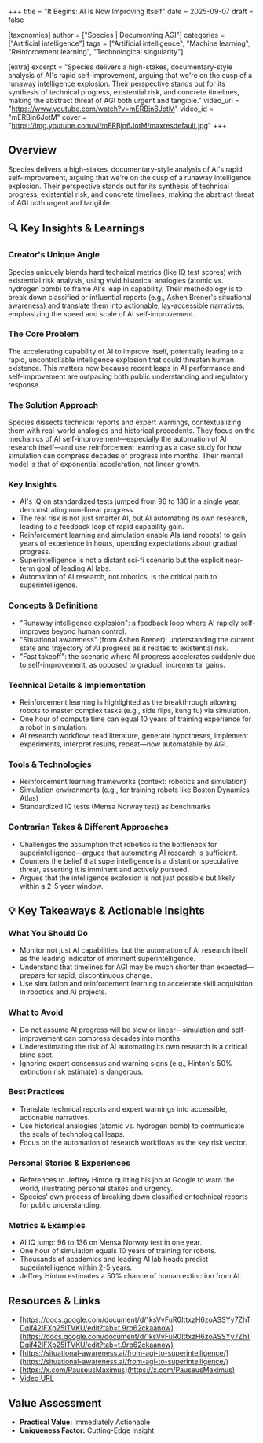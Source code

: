 +++
title = "⁠It Begins: AI Is Now Improving Itself"
date = 2025-09-07
draft = false

[taxonomies]
author = ["Species | Documenting AGI"]
categories = ["Artificial intelligence"]
tags = ["Artificial intelligence", "Machine learning", "Reinforcement learning", "Technological singularity"]

[extra]
excerpt = "Species delivers a high-stakes, documentary-style analysis of AI's rapid self-improvement, arguing that we're on the cusp of a runaway intelligence explosion. Their perspective stands out for its synthesis of technical progress, existential risk, and concrete timelines, making the abstract threat of AGI both urgent and tangible."
video_url = "https://www.youtube.com/watch?v=mERBjn6JotM"
video_id = "mERBjn6JotM"
cover = "https://img.youtube.com/vi/mERBjn6JotM/maxresdefault.jpg"
+++

## Overview

Species delivers a high-stakes, documentary-style analysis of AI's rapid self-improvement, arguing that we're on the cusp of a runaway intelligence explosion. Their perspective stands out for its synthesis of technical progress, existential risk, and concrete timelines, making the abstract threat of AGI both urgent and tangible.

## 🔍 Key Insights & Learnings

### Creator's Unique Angle
Species uniquely blends hard technical metrics (like IQ test scores) with existential risk analysis, using vivid historical analogies (atomic vs. hydrogen bomb) to frame AI's leap in capability. Their methodology is to break down classified or influential reports (e.g., Ashen Brener's situational awareness) and translate them into actionable, lay-accessible narratives, emphasizing the speed and scale of AI self-improvement.

### The Core Problem
The accelerating capability of AI to improve itself, potentially leading to a rapid, uncontrollable intelligence explosion that could threaten human existence. This matters now because recent leaps in AI performance and self-improvement are outpacing both public understanding and regulatory response.

### The Solution Approach
Species dissects technical reports and expert warnings, contextualizing them with real-world analogies and historical precedents. They focus on the mechanics of AI self-improvement—especially the automation of AI research itself—and use reinforcement learning as a case study for how simulation can compress decades of progress into months. Their mental model is that of exponential acceleration, not linear growth.

### Key Insights
- AI's IQ on standardized tests jumped from 96 to 136 in a single year, demonstrating non-linear progress.
- The real risk is not just smarter AI, but AI automating its own research, leading to a feedback loop of rapid capability gain.
- Reinforcement learning and simulation enable AIs (and robots) to gain years of experience in hours, upending expectations about gradual progress.
- Superintelligence is not a distant sci-fi scenario but the explicit near-term goal of leading AI labs.
- Automation of AI research, not robotics, is the critical path to superintelligence.

### Concepts & Definitions
- "Runaway intelligence explosion": a feedback loop where AI rapidly self-improves beyond human control.
- "Situational awareness" (from Ashen Brener): understanding the current state and trajectory of AI progress as it relates to existential risk.
- "Fast takeoff": the scenario where AI progress accelerates suddenly due to self-improvement, as opposed to gradual, incremental gains.

### Technical Details & Implementation
- Reinforcement learning is highlighted as the breakthrough allowing robots to master complex tasks (e.g., side flips, kung fu) via simulation.
- One hour of compute time can equal 10 years of training experience for a robot in simulation.
- AI research workflow: read literature, generate hypotheses, implement experiments, interpret results, repeat—now automatable by AGI.

### Tools & Technologies
- Reinforcement learning frameworks (context: robotics and simulation)
- Simulation environments (e.g., for training robots like Boston Dynamics Atlas)
- Standardized IQ tests (Mensa Norway test) as benchmarks

### Contrarian Takes & Different Approaches
- Challenges the assumption that robotics is the bottleneck for superintelligence—argues that automating AI research is sufficient.
- Counters the belief that superintelligence is a distant or speculative threat, asserting it is imminent and actively pursued.
- Argues that the intelligence explosion is not just possible but likely within a 2-5 year window.

## 💡 Key Takeaways & Actionable Insights

### What You Should Do
- Monitor not just AI capabilities, but the automation of AI research itself as the leading indicator of imminent superintelligence.
- Understand that timelines for AGI may be much shorter than expected—prepare for rapid, discontinuous change.
- Use simulation and reinforcement learning to accelerate skill acquisition in robotics and AI projects.

### What to Avoid
- Do not assume AI progress will be slow or linear—simulation and self-improvement can compress decades into months.
- Underestimating the risk of AI automating its own research is a critical blind spot.
- Ignoring expert consensus and warning signs (e.g., Hinton's 50% extinction risk estimate) is dangerous.

### Best Practices
- Translate technical reports and expert warnings into accessible, actionable narratives.
- Use historical analogies (atomic vs. hydrogen bomb) to communicate the scale of technological leaps.
- Focus on the automation of research workflows as the key risk vector.

### Personal Stories & Experiences
- References to Jeffrey Hinton quitting his job at Google to warn the world, illustrating personal stakes and urgency.
- Species' own process of breaking down classified or technical reports for public understanding.

### Metrics & Examples
- AI IQ jump: 96 to 136 on Mensa Norway test in one year.
- One hour of simulation equals 10 years of training for robots.
- Thousands of academics and leading AI lab heads predict superintelligence within 2-5 years.
- Jeffrey Hinton estimates a 50% chance of human extinction from AI.

## Resources & Links

- [https://docs.google.com/document/d/1ksVvFuR0IttxzH6zoASSYy7ZhTDqif42IFXp25ITVKU/edit?tab=t.9rb62ckaanow](https://docs.google.com/document/d/1ksVvFuR0IttxzH6zoASSYy7ZhTDqif42IFXp25ITVKU/edit?tab=t.9rb62ckaanow)
- [https://situational-awareness.ai/from-agi-to-superintelligence/](https://situational-awareness.ai/from-agi-to-superintelligence/)
- [https://x.com/PauseusMaximus](https://x.com/PauseusMaximus)
- [Video URL](https://www.youtube.com/watch?v=mERBjn6JotM)

## Value Assessment
- **Practical Value:** Immediately Actionable
- **Uniqueness Factor:** Cutting-Edge Insight

